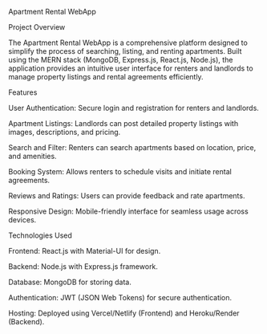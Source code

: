 Apartment Rental WebApp

Project Overview

The Apartment Rental WebApp is a comprehensive platform designed to simplify the process of searching, listing, and renting apartments. Built using the MERN stack (MongoDB, Express.js, React.js, Node.js), the application provides an intuitive user interface for renters and landlords to manage property listings and rental agreements efficiently.

Features

User Authentication: Secure login and registration for renters and landlords.

Apartment Listings: Landlords can post detailed property listings with images, descriptions, and pricing.

Search and Filter: Renters can search apartments based on location, price, and amenities.

Booking System: Allows renters to schedule visits and initiate rental agreements.

Reviews and Ratings: Users can provide feedback and rate apartments.

Responsive Design: Mobile-friendly interface for seamless usage across devices.

Technologies Used

Frontend: React.js with Material-UI for design.

Backend: Node.js with Express.js framework.

Database: MongoDB for storing data.

Authentication: JWT (JSON Web Tokens) for secure authentication.

Hosting: Deployed using Vercel/Netlify (Frontend) and Heroku/Render (Backend).